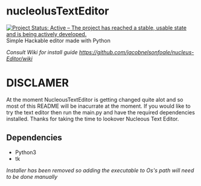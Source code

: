 # nucleolusTextEditor
[![Project Status: Active – The project has reached a stable, usable state and is being actively developed.](https://www.repostatus.org/badges/latest/active.svg)](https://www.repostatus.org/#active) \
Simple Hackable editor made with Python

*Consult Wiki for install guide https://github.com/jacobnelsonfoale/nucleus-Editor/wiki*


# DISCLAMER
At the moment NucleousTextEditor is getting changed quite alot and so most of this README will be inacurrate at the moment. If you would like to try the text editor then run the main.py and have the required dependencies installed. Thanks for taking the time to lookover Nucleous Text Editor.

## Dependencies

- Python3
- tk



*Installer has been removed so adding the executable to Os's path will need to be done manually*


